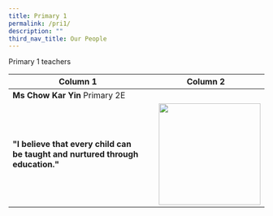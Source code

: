 ```yaml
---
title: Primary 1
permalink: /pri1/
description: ""
third_nav_title: Our People
---
```

Primary 1 teachers



| Column 1 | Column 2 | 
| -------- | -------- | 
| **Ms Chow Kar Yin** Primary 2E
__"I believe that every child can be taught and nurtured through education."__     | <img src="/images/our staff/ 03 EAS and others/ ae3.png" style="width:200px;height:200px;margin-left:15px;" align = "right">     |